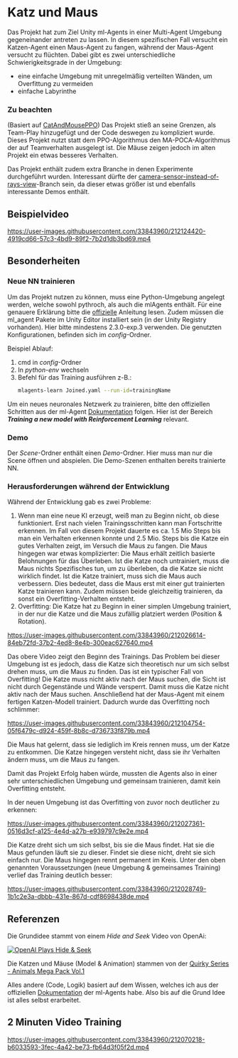 # Katz und Maus
Das Projekt hat zum Ziel Unity ml-Agents in einer Multi-Agent Umgebung gegeneinander antreten zu lassen.
In diesem spezifischen Fall versucht ein Katzen-Agent einen Maus-Agent zu fangen, während der Maus-Agent versucht zu flüchten.
Dabei gibt es zwei unterschiedliche Schwierigkeitsgrade in der Umgebung:
- eine einfache Umgebung mit unregelmäßig verteilten Wänden, um Overfittung zu vermeiden
- einfache Labyrinthe

### Zu beachten
(Basiert auf [CatAndMousePPO](https://github.com/pegasus0112/CatAndMousePPO))
Das Projekt stieß an seine Grenzen, als Team-Play hinzugefügt und der Code deswegen zu kompliziert wurde. Dieses Projekt nutzt statt dem PPO-Algorithmus den MA-POCA-Algorithmus der auf Teamverhalten ausgelegt ist. Die Mäuse zeigen jedoch im alten Projekt ein etwas besseres Verhalten.

Das Projekt enthält zudem extra Branche in denen Experimente durchgeführt wurden. Interessant dürfte der [camera-sensor-instead-of-rays-view](https://github.com/pegasus0112/CatAndMouse--Unity-ml-Agents/tree/camera-sensor-instead-of-rays-view)-Branch sein, da dieser etwas größer ist und ebenfalls interessante Demos enthält.

## Beispielvideo


https://user-images.githubusercontent.com/33843960/212124420-4919cd66-57c3-4bd9-89f2-7b2d1db3bd69.mp4


## Besonderheiten
### Neue NN trainieren
Um das Projekt nutzen zu können, muss eine Python-Umgebung angelegt werden, welche sowohl pythroch, als auch die mlAgents enthält.
Für eine genauere Erklärung bitte die [offizielle](https://github.com/Unity-Technologies/ml-agents/blob/develop/docs/Installation.md) Anleitung lesen.
Zudem müssen die ml_agent Pakete im Unity Editor installiert sein (in der Unity Registry vorhanden). Hier bitte mindestens 2.3.0-exp.3 verwenden.
Die genutzten Konfigurationen, befinden sich im *config*-Ordner.

Beispiel Ablauf:
1. cmd in *config*-Ordner
2. In *python-env* wechseln
3. Befehl für das Training ausführen z-B.: 
    ```sh
    mlagents-learn Joined.yaml --run-id=trainingName
    ```
Um ein neues neuronales Netzwerk zu trainieren, bitte den offiziellen Schritten aus der ml-Agent [Dokumentation](https://github.com/Unity-Technologies/ml-agents/blob/develop/docs/Getting-Started.md) folgen.
Hier ist der Bereich ***Training a new model with Reinforcement Learning*** relevant.
### Demo
Der *Scene*-Ordner enthält einen *Demo*-Ordner. Hier muss man nur die Scene öffnen und abspielen. Die Demo-Szenen enthalten bereits trainierte NN.

### Herausforderungen während der Entwicklung
Während der Entwicklung gab es zwei Probleme:
1. Wenn man eine neue KI erzeugt, weiß man zu Beginn nicht, ob diese funktioniert. Erst nach vielen Trainingsschritten kann man Fortschritte erkennen. Im Fall von diesem Projekt dauerte es ca. 1.5 Mio Steps bis man ein Verhalten erkennen konnte und 2.5 Mio. Steps bis die Katze ein gutes Verhalten zeigt, im Versuch die Maus zu fangen. Die Maus hingegen war etwas komplizierter:
   Die Maus erhält zeitlich basierte Belohnungen für das Überleben. Ist die Katze noch untrainiert, muss die Maus nichts Spezifisches tun, um zu überleben, da die Katze sie nicht wirklich findet. Ist die Katze trainiert, muss sich die Maus auch verbessern. Dies bedeutet, dass die Maus erst mit einer gut trainierten Katze trainieren kann. Zudem müssen beide gleichzeitig trainieren, da sonst ein Overfitting-Verhalten entsteht.
2. Overfitting:
   Die Katze hat zu Beginn in einer simplen Umgebung trainiert, in der nur die Katze und die Maus zufällig platziert werden (Position & Rotation).
   

https://user-images.githubusercontent.com/33843960/212026614-84eb72fd-37b2-4ed8-8e4b-300eac627640.mp4


Das obere Video zeigt den Beginn des Trainings. Das Problem bei dieser Umgebung ist es jedoch, dass die Katze sich theoretisch nur um sich selbst drehen muss, um die Maus zu finden. Das ist ein typischer Fall von Overfitting! Die Katze muss nicht aktiv nach der Maus suchen, die Sicht ist nicht durch Gegenstände und Wände versperrt. Damit muss die Katze nicht aktiv nach der Maus suchen.
Anschließend hat der Maus-Agent mit einem fertigen Katzen-Modell trainiert. Dadurch wurde das Overfitting noch schlimmer:


https://user-images.githubusercontent.com/33843960/212104754-05f6479c-d924-459f-8b8c-d736733f879b.mp4


Die Maus hat gelernt, dass sie lediglich im Kreis rennen muss, um der Katze zu entkommen. Die Katze hingegen versteht nicht, dass sie ihr Verhalten ändern muss, um die Maus zu fangen.

Damit das Projekt Erfolg haben würde, mussten die Agents also in einer sehr unterschiedlichen Umgebung und gemeinsam trainieren, damit kein Overfitting entsteht.

In der neuen Umgebung ist das Overfitting von zuvor noch deutlicher zu erkennen:


https://user-images.githubusercontent.com/33843960/212027361-0516d3cf-a125-4e4d-a27b-e939797c9e2e.mp4


Die Katze dreht sich um sich selbst, bis sie die Maus findet. Hat sie die Maus gefunden läuft sie zu dieser. Findet sie diese nicht, dreht sie sich einfach nur. Die Maus hingegen rennt permanent im Kreis.
Unter den oben genannten Voraussetzungen (neue Umgebung & gemeinsames Training) verlief das Training deutlich besser:


https://user-images.githubusercontent.com/33843960/212028749-1b1c2e3a-dbbb-431e-867d-cdf8698438de.mp4


## Referenzen
Die Grundidee stammt von einem *Hide and Seek* Video von OpenAi:


[![OpenAI Plays Hide & Seek](http://img.youtube.com/vi/Lu56xVlZ40M/0.jpg)](http://www.youtube.com/watch?v=Lu56xVlZ40M "OpenAI Plays Hide and Seek…and Breaks The Game! 🤖")

Die Katzen und Mäuse (Model & Animation) stammen von der [Quirky Series - Animals Mega Pack Vol.1](https://assetstore.unity.com/packages/3d/characters/animals/quirky-series-animals-mega-pack-vol-1-137259)

Alles andere (Code, Logik) basiert auf dem Wissen, welches ich aus der offiziellen [Dokumentation](https://github.com/Unity-Technologies/ml-agents/tree/main/docs) der ml-Agents habe. Also bis auf die Grund Idee ist alles selbst erarbeitet.

## 2 Minuten Video Training


https://user-images.githubusercontent.com/33843960/212070218-b6033593-3fec-4a42-be73-fb64d3f05f2d.mp4


